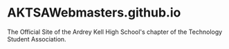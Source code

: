 # AKTSAWebmasters.github.io
The Official Site of the Ardrey Kell High School's chapter of the Technology Student Association.
